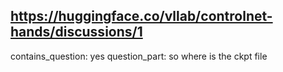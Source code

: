 ## https://huggingface.co/vllab/controlnet-hands/discussions/1

contains_question: yes
question_part: so where is the ckpt file